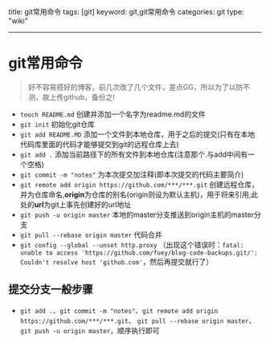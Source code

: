 title: git常用命令
tags: [git]
keyword: git,git常用命令
categories: git
type: "wiki"

---
# git常用命令

> 好不容易搭好的博客，前几次改了几个文件，差点GG，所以为了以防不测，故上传github，备份之!<!-- more -->

* `touch README.md` 创建并添加一个名字为readme.md的文件
* `git init` 初始化git仓库
* `git add README.MD` 添加一个文件到本地仓库，用于之后的提交(只有在本地代码库里面的代码才能够提交到git的远程仓库上去)
* `git add .` 添加当前路径下的所有文件到本地仓库(注意那个.与add中间有一个空格)
* `git commit -m "notes"` 为本次提交加注释(即本次提交的代码主要简介)
* `git remote add origin https://github.com/***/***.git` 创建远程仓库，并为仓库命名,**origin**为仓库的别名(origin则设为默认主机)，用于将来引用,此处的**url**为git上事先创建好的url地址
* `git push -u origin master` 本地的master分支推送到origin主机的master分支
* `git pull --rebase origin master` 代码合并
* `git config --global --unset http.proxy` （出现这个错误时：`fatal: unable to access 'https://github.com/fuey/blog-code-backups.git/': Couldn't resolve host 'github.com'`，然后再提交就行了）

## 提交分支一般步骤
* `git add .`、`git commit -m "notes"`、`git remote add origin https://github.com/***/***.git`、 `git pull --rebase origin master`、`git push -u origin master`，顺序执行即可
